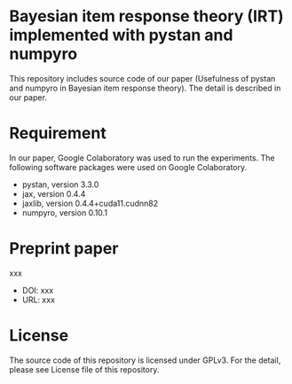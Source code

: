 # Bayesian item response theory (IRT) implemented with pystan and numpyro
This repository includes source code of our paper (Usefulness of pystan and numpyro in Bayesian item response theory). The detail is described in our paper.


# Requirement
In our paper, Google Colaboratory was used to run the experiments. 
The following software packages were used on Google Colaboratory.

* pystan, version 3.3.0
* jax, version 0.4.4
* jaxlib, version 0.4.4+cuda11.cudnn82
* numpyro, version 0.10.1


# Preprint paper
xxx

* DOI: xxx 
* URL: xxx 


# License
The source code of this repository is licensed under GPLv3. For the detail, please see License file of this repository.
